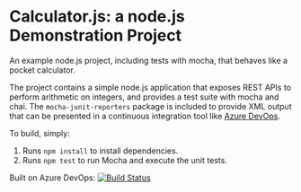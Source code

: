 Calculator.js: a node.js Demonstration Project
==============================================
An example node.js project, including tests with mocha, that behaves like
a pocket calculator.

The project contains a simple node.js application that exposes REST APIs
to perform arithmetic on integers, and provides a test suite with mocha
and chai.  The `mocha-junit-reporters` package is included to provide XML
output that can be presented in a continuous integration tool like
[Azure DevOps](https://azure.com/devops).

To build, simply:

1. Runs `npm install` to install dependencies.
2. Runs `npm test` to run Mocha and execute the unit tests.

Built on Azure DevOps: [![Build Status](https://dev.azure.com/E022236-Formation/LabProject/_apis/build/status/MiloDrama.calculator?branchName=master)](https://dev.azure.com/E022236-Formation/LabProject/_build/latest?definitionId=4&branchName=master)

